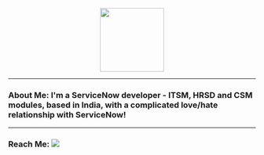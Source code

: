 <div id="headerBanner" align="center"> 
  <img src="https://media.giphy.com/media/26tn33aiTi1jkl6H6/giphy.gif?cid=790b761157y00cqhiw46lvb9an3joma3lmtzutdtqnl9tmmr&ep=v1_gifs_search&rid=giphy.gif&ct=g" height="130px"/>
</div>

---
### About Me: I'm a ServiceNow developer - ITSM, HRSD and CSM modules, based in India, with a complicated love/hate relationship with ServiceNow! 
---
### Reach Me: <a href="https://www.linkedin.com/in/vinfredrick"> <img src = "https://img.shields.io/badge/LinkedIn-blue?logo=linkedin&logoColor=white&style=for-the-badge"/></a>    



<!---
v-pauly-fredrick/v-pauly-fredrick is a ✨ special ✨ repository because its `README.md` (this file) appears on your GitHub profile.
You can click the Preview link to take a look at your changes.
--->
